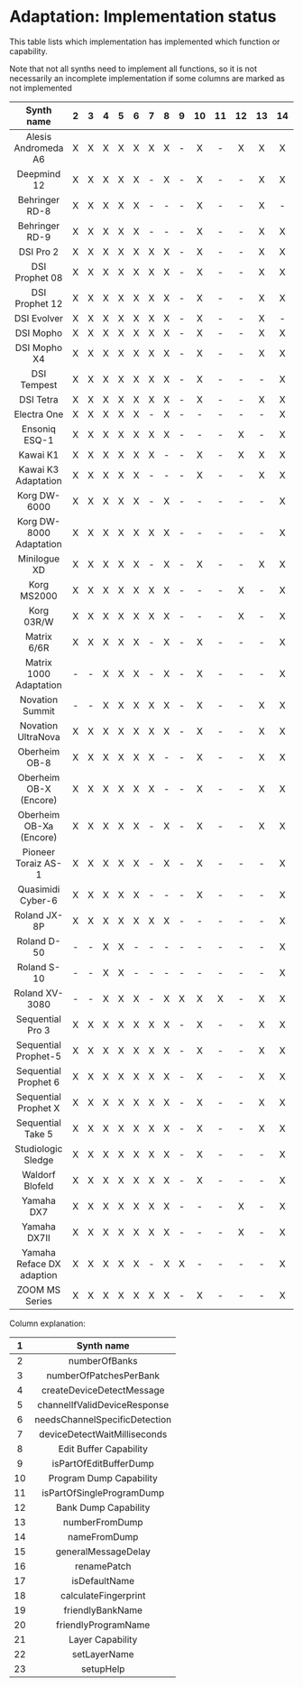 
Adaptation: Implementation status
=================================
This table lists which implementation has implemented which function or capability.

Note that not all synths need to implement all functions, so it is not necessarily an incomplete implementation if some columns are marked as not implemented


|Synth name|2|3|4|5|6|7|8|9|10|11|12|13|14|15|16|17|18|19|20|21|22|23|
| :---: | :---: | :---: | :---: | :---: | :---: | :---: | :---: | :---: | :---: | :---: | :---: | :---: | :---: | :---: | :---: | :---: | :---: | :---: | :---: | :---: | :---: | :---: |
|Alesis Andromeda A6|X|X|X|X|X|X|X|-|X|-|X|X|X|-|X|-|X|X|X|-|-|-|
|Deepmind 12|X|X|X|X|X|-|X|-|X|-|-|X|X|-|-|-|-|-|-|-|-|-|
|Behringer RD-8|X|X|X|X|X|-|-|-|X|-|-|X|-|-|-|-|X|X|X|-|-|-|
|Behringer RD-9|X|X|X|X|X|-|-|-|X|-|-|X|X|-|-|-|-|X|X|-|-|-|
|DSI Pro 2|X|X|X|X|X|X|X|-|X|-|-|X|X|-|X|-|X|-|-|-|-|X|
|DSI Prophet 08|X|X|X|X|X|X|X|-|X|-|-|X|X|-|X|-|X|-|-|-|-|-|
|DSI Prophet 12|X|X|X|X|X|X|X|-|X|-|-|X|X|-|X|-|X|X|X|X|X|X|
|DSI Evolver|X|X|X|X|X|X|X|-|X|-|-|X|-|-|X|-|X|-|-|-|-|-|
|DSI Mopho|X|X|X|X|X|X|X|-|X|-|-|X|X|-|X|-|X|-|-|-|-|-|
|DSI Mopho X4|X|X|X|X|X|X|X|-|X|-|-|X|X|-|X|-|X|-|-|-|-|-|
|DSI Tempest|X|X|X|X|X|X|X|-|X|-|-|-|X|-|X|-|X|-|-|-|-|-|
|DSI Tetra|X|X|X|X|X|X|X|-|X|-|-|X|X|-|X|-|X|X|X|-|-|-|
|Electra One|X|X|X|X|X|-|X|-|-|-|-|-|X|-|X|-|-|-|-|-|-|-|
|Ensoniq ESQ-1|X|X|X|X|X|X|X|-|-|-|X|-|X|-|-|-|X|X|-|-|-|X|
|Kawai K1|X|X|X|X|X|X|-|-|X|-|X|X|X|X|-|-|-|X|-|-|-|-|
|Kawai K3 Adaptation|X|X|X|X|X|-|-|-|X|-|-|X|X|-|-|X|-|X|-|-|-|-|
|Korg DW-6000|X|X|X|X|X|-|X|-|-|-|-|-|X|-|-|-|-|-|-|-|-|-|
|Korg DW-8000 Adaptation|X|X|X|X|X|X|X|-|-|-|-|-|X|-|-|-|-|-|X|-|-|-|
|Minilogue XD|X|X|X|X|X|-|X|-|X|-|-|X|X|-|-|-|-|-|-|-|-|-|
|Korg MS2000|X|X|X|X|X|X|X|-|-|-|X|-|X|X|-|-|-|-|-|-|-|-|
|Korg 03R/W|X|X|X|X|X|X|X|-|-|-|X|-|X|X|-|-|-|-|-|-|-|-|
|Matrix 6/6R|X|X|X|X|X|-|X|-|X|-|-|-|X|-|-|-|-|-|-|-|-|-|
|Matrix 1000 Adaptation|-|-|X|X|X|-|X|-|X|-|-|-|X|-|X|-|-|-|-|-|-|-|
|Novation Summit|-|-|X|X|X|X|X|-|X|-|-|X|X|-|X|-|X|-|X|-|-|-|
|Novation UltraNova|X|X|X|X|X|X|X|-|X|-|-|X|X|X|X|X|X|X|-|-|-|X|
|Oberheim OB-8|X|X|X|X|X|X|-|-|X|-|-|X|X|-|-|X|X|X|X|-|-|-|
|Oberheim OB-X (Encore)|X|X|X|X|X|X|-|-|X|-|-|X|X|-|-|X|X|-|-|-|-|-|
|Oberheim OB-Xa (Encore)|X|X|X|X|X|-|X|-|X|-|-|X|X|-|-|X|X|-|-|-|-|-|
|Pioneer Toraiz AS-1|X|X|X|X|X|-|X|-|X|-|-|-|X|-|-|-|-|-|-|-|-|-|
|Quasimidi Cyber-6|X|X|X|X|X|-|-|-|X|-|-|-|X|-|-|-|-|-|-|-|-|-|
|Roland JX-8P|X|X|X|X|X|X|X|-|-|-|-|-|X|-|-|-|-|-|-|-|-|-|
|Roland D-50|-|-|X|X|-|-|-|-|-|-|-|-|X|-|-|-|-|-|-|-|-|-|
|Roland S-10|-|-|X|X|-|-|-|-|-|-|-|-|X|-|-|-|-|-|-|-|-|-|
|Roland XV-3080|-|-|X|X|X|-|X|X|X|X|-|X|X|-|-|-|X|-|-|-|-|X|
|Sequential Pro 3|X|X|X|X|X|X|X|-|X|-|-|X|X|-|X|-|X|-|-|-|-|-|
|Sequential Prophet-5|X|X|X|X|X|X|X|-|X|-|-|X|X|-|X|-|X|-|-|-|-|-|
|Sequential Prophet 6|X|X|X|X|X|X|X|-|X|-|-|X|X|-|X|-|X|-|-|-|-|-|
|Sequential Prophet X|X|X|X|X|X|X|X|-|X|-|-|X|X|-|X|-|X|-|-|-|-|-|
|Sequential Take 5|X|X|X|X|X|X|X|-|X|-|-|X|X|-|X|-|X|-|-|-|-|-|
|Studiologic Sledge|X|X|X|X|X|X|X|-|X|-|-|-|X|X|-|-|-|-|-|-|-|-|
|Waldorf Blofeld|X|X|X|X|X|X|X|-|X|-|-|-|X|X|-|-|-|-|-|-|-|-|
|Yamaha DX7|X|X|X|X|X|X|X|-|-|-|X|-|X|-|-|-|-|-|-|-|-|X|
|Yamaha DX7II|X|X|X|X|X|X|X|-|-|-|X|-|X|-|-|-|-|-|-|-|-|X|
|Yamaha Reface DX adaption|X|X|X|X|X|-|X|X|-|-|-|-|X|-|X|X|X|X|X|-|-|-|
|ZOOM MS Series|X|X|X|X|X|X|X|-|X|-|-|-|X|X|X|X|X|-|X|-|-|-|

Column explanation:


|1|Synth name|
| :---: | :---: |
|2|numberOfBanks|
|3|numberOfPatchesPerBank|
|4|createDeviceDetectMessage|
|5|channelIfValidDeviceResponse|
|6|needsChannelSpecificDetection|
|7|deviceDetectWaitMilliseconds|
|8|Edit Buffer Capability|
|9|isPartOfEditBufferDump|
|10|Program Dump Capability|
|11|isPartOfSingleProgramDump|
|12|Bank Dump Capability|
|13|numberFromDump|
|14|nameFromDump|
|15|generalMessageDelay|
|16|renamePatch|
|17|isDefaultName|
|18|calculateFingerprint|
|19|friendlyBankName|
|20|friendlyProgramName|
|21|Layer Capability|
|22|setLayerName|
|23|setupHelp|
